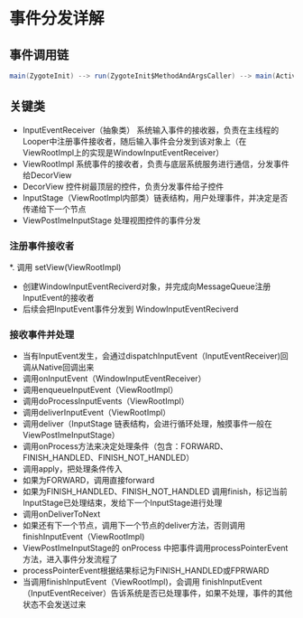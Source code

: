 # 事件分发详解

## 事件调用链
```java
main(ZygoteInit) --> run(ZygoteInit$MethodAndArgsCaller) --> main(ActivityThread) --> loop(Looper) --> next(MessageQueue) --> nativePollOnce --> dispatchInputEvent (InputEventReceiver) --> onInputEvent(ViewRootImpl$WindowInputEventReceiver) --> enqueueInputEvent (ViewRootImpl) --> doProcessInputEvents--> deliverInputEvent--> deliver (ViewRootImpl$InputStage) --> apply--> forward -->onDeliverToNext --> deliver --> apply(ViewRootImpl$AsyncInputStage) --> apply(ViewRootImpl$InputStage) --> forward(ViewRootImpl$AsyncInputStage) --> forward(ViewRootImpl$InputStage) --> onDeliverToNext --> deliver --> onProcess(ViewRootImpl$ViewPostImeInputStage) --> processPointerEvent --> dispatchPointerEvent(DecorView) --> dispatchTouchEvent(WindowCallbackWrapper) --> dispatchTouchEvent(Activity) --> superDispatchTouchEvent(PhoneWindow) --> superDispatchTouchEvent(DecorView) --> dispatchTouchEvent --> dispatchTransformedTouchEvent
```

## 关键类
* InputEventReceiver（抽象类） 系统输入事件的接收器，负责在主线程的Looper中注册事件接收者，随后输入事件会分发到该对象上（在ViewRootImpl上的实现是WindowInputEventReceiver）
* ViewRootImpl 系统事件的接收者，负责与底层系统服务进行通信，分发事件给DecorView
* DecorView 控件树最顶层的控件，负责分发事件给子控件
* InputStage（ViewRootImpl内部类）链表结构，用户处理事件，并决定是否传递给下一个节点
* ViewPostImeInputStage 处理视图控件的事件分发

### 注册事件接收者
*. 调用 setView(ViewRootImpl) 
*  创建WindowInputEventReciverd对象，并完成向MessageQueue注册InputEvent的接收者
* 后续会把InputEvent事件分发到 WindowInputEventReciverd

### 接收事件并处理
* 当有InputEvent发生，会通过dispatchInputEvent（InputEventReceiver)回调从Native回调出来
* 调用onInputEvent（WindowInputEventReceiver）
* 调用enqueueInputEvent（ViewRootImpl）
* 调用doProcessInputEvents（ViewRootImpl）
* 调用deliverInputEvent（ViewRootImpl）
* 调用deliver（InputStage 链表结构，会进行循环处理，触摸事件一般在ViewPostImeInputStage）
* 调用onProcess方法来决定处理条件（包含：FORWARD、FINISH_HANDLED、FINISH_NOT_HANDLED）
* 调用apply，把处理条件传入
* 如果为FORWARD，调用直接forward
* 如果为FINISH_HANDLED、FINISH_NOT_HANDLED 调用finish，标记当前InputStage已处理结束，发给下一个InputStage进行处理
* 调用onDeliverToNext
* 如果还有下一个节点，调用下一个节点的deliver方法，否则调用finishInputEvent（ViewRootImpl)
* ViewPostImeInputStage的 onProcess 中把事件调用processPointerEvent方法，进入事件分发流程了
* processPointerEvent根据结果标记为FINISH_HANDLED或FPRWARD
* 当调用finishInputEvent（ViewRootImpl)，会调用 finishInputEvent（InputEventReceiver）告诉系统是否已处理事件，如果不处理，事件的其他状态不会发送过来